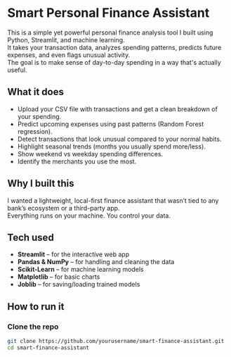 # Smart Personal Finance Assistant

This is a simple yet powerful personal finance analysis tool I built using Python, Streamlit, and machine learning.  
It takes your transaction data, analyzes spending patterns, predicts future expenses, and even flags unusual activity.  
The goal is to make sense of day-to-day spending in a way that's actually useful.

## What it does
- Upload your CSV file with transactions and get a clean breakdown of your spending.
- Predict upcoming expenses using past patterns (Random Forest regression).
- Detect transactions that look unusual compared to your normal habits.
- Highlight seasonal trends (months you usually spend more/less).
- Show weekend vs weekday spending differences.
- Identify the merchants you use the most.

## Why I built this
I wanted a lightweight, local-first finance assistant that wasn’t tied to any bank’s ecosystem or a third-party app.  
Everything runs on your machine. You control your data.

## Tech used
- **Streamlit** – for the interactive web app
- **Pandas & NumPy** – for handling and cleaning the data
- **Scikit-Learn** – for machine learning models
- **Matplotlib** – for basic charts
- **Joblib** – for saving/loading trained models

## How to run it

### Clone the repo
```bash
git clone https://github.com/yourusername/smart-finance-assistant.git
cd smart-finance-assistant
